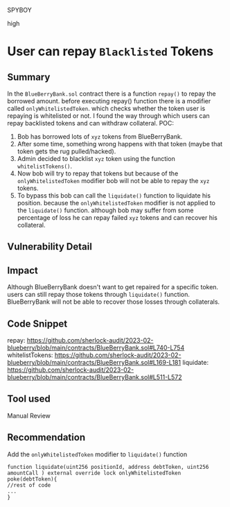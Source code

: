 SPYBOY

high

# User can repay `Blacklisted` Tokens

## Summary
In the `BlueBerryBank.sol` contract there is a function `repay()` to repay the borrowed amount.  before executing repay() function there is a modifier called `onlyWhitelistedToken`. which checks whether the token user is repaying is whitelisted or not. I found the way through which users can repay backlisted tokens and can withdraw collateral.
POC:
1) Bob has borrowed lots of `xyz` tokens from BlueBerryBank. 
2) After some time, something wrong happens with that token (maybe that token gets the rug pulled/hacked).
3) Admin decided to blacklist `xyz` token using the function `whitelistTokens()`.
4) Now bob will try to repay that tokens but because of the `onlyWhitelistedToken` modifier bob will not be able to repay the `xyz` tokens.
5) To bypass this bob can call the `liquidate()` function to liquidate his position. because the `onlyWhitelistedToken` modifier is not applied to the `liquidate()` function.  although bob may suffer from some percentage of loss he can repay failed `xyz` tokens and can recover his collateral. 

## Vulnerability Detail

## Impact
Although BlueBerryBank doesn't want to get repaired for a specific token. users can still repay those tokens through `liquidate()` function.  BlueBerryBank will not be able to recover those losses through collaterals.

## Code Snippet
repay: https://github.com/sherlock-audit/2023-02-blueberry/blob/main/contracts/BlueBerryBank.sol#L740-L754
whitelistTokens: https://github.com/sherlock-audit/2023-02-blueberry/blob/main/contracts/BlueBerryBank.sol#L169-L181
liquidate: https://github.com/sherlock-audit/2023-02-blueberry/blob/main/contracts/BlueBerryBank.sol#L511-L572


## Tool used

Manual Review

## Recommendation
Add the `onlyWhitelistedToken` modifier to `liquidate()` function
```solidity
function liquidate(uint256 positionId, address debtToken, uint256 amountCall ) external override lock onlyWhitelistedToken poke(debtToken){
//rest of code
...
}
```